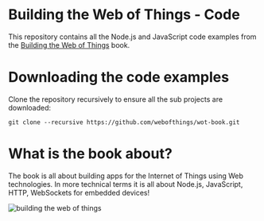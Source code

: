 # Building the Web of Things - Code
This repository contains all the Node.js and JavaScript code examples from the [Building the Web of Things](http://manning.com/guinard/?a_aid=wot&a_bid=16f48f14) book.

# Downloading the code examples

Clone the repository recursively to ensure all the sub projects are downloaded:

`git clone --recursive https://github.com/webofthings/wot-book.git`

# What is the book about?
The book is all about building apps for the Internet of Things using Web technologies. 
In more technical terms it is all about Node.js, JavaScript, HTTP, WebSockets for embedded devices!

![building the web of things](https://raw.githubusercontent.com/webofthings/webofthings.js/master/docs/building-the-web-of-things.png)
